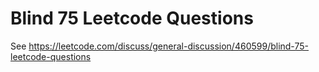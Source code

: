 # Blind 75 Leetcode Questions

See <https://leetcode.com/discuss/general-discussion/460599/blind-75-leetcode-questions>

